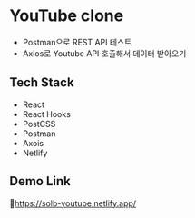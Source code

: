 # YouTube clone

- Postman으로 REST API 테스트
- Axios로 Youtube API 호출해서 데이터 받아오기

## Tech Stack

- React
- React Hooks
- PostCSS
- Postman
- Axois
- Netlify

## Demo Link

🔗https://solb-youtube.netlify.app/
